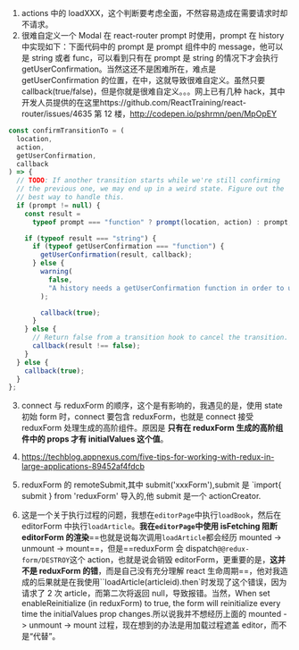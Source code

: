 

1.  actions 中的 loadXXX，这个判断要考虑全面，不然容易造成在需要请求时却不请求。
2.  很难自定义一个 Modal 在 react-router prompt 时使用，prompt 在 history 中实现如下：下面代码中的 prompt 是 prompt 组件中的 message，他可以是 string 或者 func，可以看到只有在 prompt 是 string 的情况下才会执行 getUserConfirmation。当然这还不是困难所在，难点是 getUserConfirmation 的位置，在<Router />中，这就导致很难自定义。虽然只要 callback(true/false)，但是你就是很难自定义。。。网上已有几种 hack，其中开发人员提供的在这里https://github.com/ReactTraining/react-router/issues/4635
    第 12 楼，http://codepen.io/pshrmn/pen/MpOpEY

```js
const confirmTransitionTo = (
  location,
  action,
  getUserConfirmation,
  callback
) => {
  // TODO: If another transition starts while we're still confirming
  // the previous one, we may end up in a weird state. Figure out the
  // best way to handle this.
  if (prompt != null) {
    const result =
      typeof prompt === "function" ? prompt(location, action) : prompt;

    if (typeof result === "string") {
      if (typeof getUserConfirmation === "function") {
        getUserConfirmation(result, callback);
      } else {
        warning(
          false,
          "A history needs a getUserConfirmation function in order to use a prompt message"
        );

        callback(true);
      }
    } else {
      // Return false from a transition hook to cancel the transition.
      callback(result !== false);
    }
  } else {
    callback(true);
  }
};
```

3.  connect 与 reduxForm 的顺序，这个是有影响的，我遇见的是，使用 state 初始 form 时，connect 要包含 reduxForm，也就是 connect 接受 reduxForm 处理生成的高阶组件。原因是 **只有在 reduxForm 生成的高阶组件中的 props 才有 initialValues 这个值**。

4.  https://techblog.appnexus.com/five-tips-for-working-with-redux-in-large-applications-89452af4fdcb
5.  reduxForm 的 remoteSubmit,其中 submit('xxxForm'),submit 是 `import{ submit } from 'reduxForm' 导入的,他 submit 是一个 actionCreator.
6.  这是一个关于执行过程的问题，我想在`editorPage`中执行`loadBook`，然后在 editorForm 中执行`loadArticle`。**我在`editorPage`中使用 isFetching 阻断 editorForm 的渲染**==也就是说每次调用`loadArticle`都会经历 mounted -> unmount -> mount==，但是==reduxForm 会 dispatch`@@redux-form/DESTROY`这个 action，也就是说会销毁 editorForm，更重要的是，**这并不是 reduxForm 的错**，而是自己没有充分理解 react 生命周期==，他对我造成的后果就是在我使用``loadArticle(articleid).then`时发现了这个错误，因为请求了 2 次 article，而第二次将返回 null，导致报错。当然，When set enableReinitialize (in reduxForm) to true, the form will reinitialize every time the initialValues prop changes.所以说我并不想经历上面的 mounted -> unmount -> mount 过程，现在想到的办法是用加载过程遮盖 editor，而不是“代替”。
